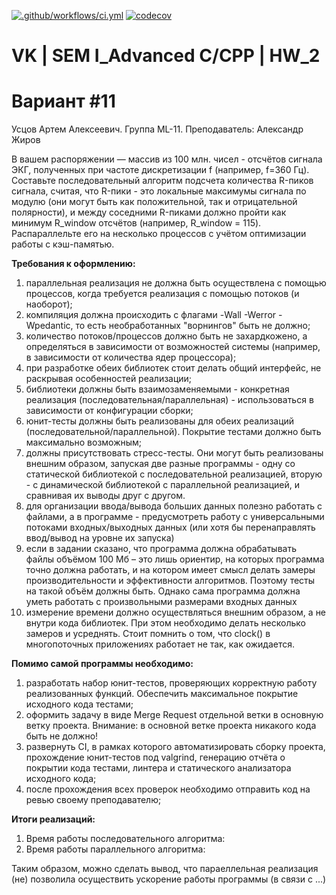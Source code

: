 [![.github/workflows/ci.yml](https://github.com/Totenkaf/VK_C_Homeworks/actions/workflows/ci.yml/badge.svg?branch=HW_2)](https://github.com/Totenkaf/VK_C_Homeworks/actions/workflows/ci.yml)
[![codecov](https://codecov.io/gh/Totenkaf/VK_C_Homeworks/branch/HW_2/graph/badge.svg?token=0jH3djOx42)](https://codecov.io/gh/Totenkaf/VK_C_Homeworks)

# VK | SEM I_Advanced C/CPP | HW_2

Вариант #11
================================================================
Усцов Артем Алексеевич. Группа ML-11.
Преподаватель: Александр Жиров

В вашем распоряжении — массив из 100 млн. чисел - отсчётов сигнала ЭКГ, полученных при частоте дискретизации f (например, f=360 Гц).
Составьте последовательный алгоритм подсчета количества R-пиков сигнала, считая, что R-пики - это локальные максимумы сигнала по модулю (они могут быть как положительной, так и отрицательной полярности), и между соседними R-пиками должно пройти как минимум R_window отсчётов (например, R_window = 115).
Распараллельте его на несколько процессов с учётом оптимизации работы с кэш-памятью.

__Требования к оформлению:__
1) параллельная реализация не должна быть осуществлена с помощью процессов, когда требуется реализация с помощью потоков (и наоборот);
2) компиляция должна происходить с флагами -Wall -Werror -Wpedantic, то есть необработанных "ворнингов" быть не должно;
3) количество потоков/процессов должно быть не захардкожено, а определяться в зависимости от возможностей системы (например, в зависимости от количества ядер процессора);
4) при разработке обеих библиотек стоит делать общий интерфейс, не раскрывая особенностей реализации;
5) библиотеки должны быть взаимозаменяемыми - конкретная реализация (последовательная/параллельная) - использоваться в зависимости от конфигурации сборки;
6) юнит-тесты должны быть реализованы для обеих реализаций (последовательной/параллельной). Покрытие тестами должно быть максимально возможным;
7) должны присутствовать стресс-тесты. Они могут быть реализованы внешним образом, запуская две разные программы - одну со статической библиотекой с последовательной реализацией, вторую - с динамической библиотекой с параллельной реализацией, и сравнивая их выводы друг с другом.
8) для организации ввода/вывода больших данных полезно работать с файлами, а в программе - предусмотреть работу с универсальными потоками входных/выходных данных (или хотя бы перенаправлять ввод/вывод на уровне их запуска)
9) если в задании сказано, что программа должна обрабатывать файлы объёмом 100 Мб – это лишь ориентир, на которых программа точно должна работать, и на котором имеет смысл делать замеры производительности и эффективности алгоритмов. Поэтому тесты на такой объём должны быть. Однако сама программа должна уметь работать с произвольными размерами входных данных
10) измерение времени должно осуществляться внешним образом, а не внутри кода библиотек. При этом необходимо делать несколько замеров и усреднять. Стоит помнить о том, что clock() в многопоточных приложениях работает не так, как ожидается.


__Помимо самой программы необходимо:__
1) разработать набор юнит-тестов, проверяющих корректную работу реализованных функций. Обеспечить максимальное покрытие исходного кода тестами;
2) оформить задачу в виде Merge Request отдельной ветки в основную ветку проекта.
Внимание: в основной ветке проекта никакого кода быть не должно!
3) развернуть CI, в рамках которого автоматизировать сборку проекта, прохождение юнит-тестов под valgrind, генерацию отчёта о покрытии кода тестами, линтера и статического анализатора исходного кода;
4) после прохождения всех проверок необходимо отправить код на ревью своему преподавателю;


__Итоги реализаций:__
1) Время работы последовательного алгоритма:
2) Время работы параллельного алгоритма:

Таким образом, можно сделать вывод, что параеллельная реализация (не) позволила осуществить ускорение работы программы (в связи с ...)